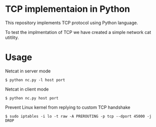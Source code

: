 # TCP implementaion in Python

This repository implements TCP protocol using Python language.

To test the implmentation of TCP we have created a simple network cat utitlity.

# Usage

Netcat in server mode
```
$ python nc.py -l host port
```

Netcat in client mode

```
$ python nc.py host port
```

Prevent Linux kernel from replying to custom TCP handshake
```
$ sudo iptables -i lo -t raw -A PREROUTING -p tcp --dport 45000 -j DROP
```